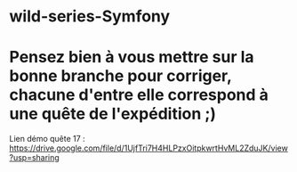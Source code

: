 # wild-series-Symfony

# Pensez bien à vous mettre sur la bonne branche pour corriger, chacune d'entre elle correspond à une quête de l'expédition ;) #

Lien démo quête 17 : 
https://drive.google.com/file/d/1UjfTri7H4HLPzxOitpkwrtHvML2ZduJK/view?usp=sharing
